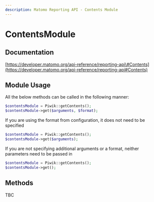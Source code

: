 ```yaml
---
description: Matomo Reporting API - Contents Module
---
```


# ContentsModule

## Documentation

[https://developer.matomo.org/api-reference/reporting-api\#Contents](https://developer.matomo.org/api-reference/reporting-api#Contents)

## Module Usage

All the below methods can be called in the following manner:

```php
$contentsModule = Piwik::getContents();
$contentsModule->get($arguments, $format);
```

If you are using the format from configuration, it does not need to be specified

```php
$contentsModule = Piwik::getContents();
$contentsModule->get($arguments);
```

If you are not specifying additional arguments or a format, neither parameters need to be passed in

```php
$contentsModule = Piwik::getContents();
$contentsModule->get();
```

## Methods
TBC